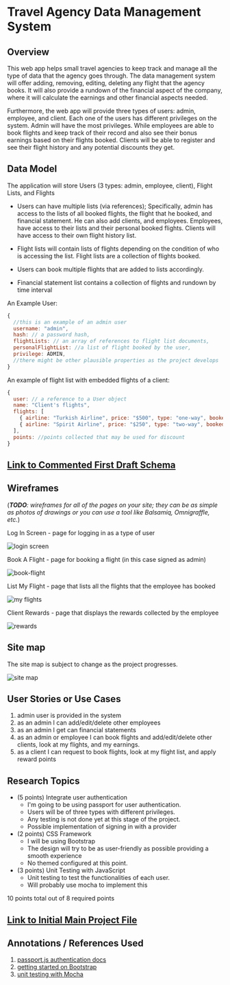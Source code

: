 # Travel Agency Data Management System

## Overview

This web app helps small travel agencies to keep track and manage all the type of data that the agency goes through. The data management system will offer
adding, removing, editing, deleting any flight that the agency books. It will also provide a rundown of the financial aspect of the company, where it will calculate the earnings and other financial aspects needed.

Furthermore, the web app will provide three types of users: admin, employee, and client. Each one of the users has different privileges on the system. Admin will have the most privileges. While employees are able to book flights and keep track of their record and also see their bonus earnings based on their flights booked. Clients will be able to register and see their flight history and any potential discounts they get.

## Data Model

The application will store Users (3 types: admin, employee, client), Flight Lists, and Flights

* Users can have multiple lists (via references); Specifically, admin has access to the lists of all booked flights, the flight that he booked, and financial statement. He can also add clients, and employees. Employees, have access to their lists and their personal booked flights. Clients will have access to their own flight history list.

* Flight lists will contain lists of flights depending on the condition of who is accessing the list. Flight lists are a collection of flights booked.

* Users can book multiple flights that are added to lists accordingly.

* Financial statement list contains a collection of flights and rundown by time interval


An Example User:

```javascript
{
  //this is an example of an admin user
  username: "admin",
  hash: // a password hash,
  flightLists: // an array of references to flight list documents,
  personalFlightList: //a list of flight booked by the user,
  privilege: ADMIN,
  //there might be other plausible properties as the project develops
}
```

An example of flight list with embedded flights of a client:

```javascript
{
  user: // a reference to a User object
  name: "Client's flights",
  flights: [
    { airline: "Turkish Airline", price: "$500", type: "one-way", bookedTime://date and time, origin: "Tirane, Albania", destination: "New York, NY, USA", bookedBy: //employee/admin, for://client name},
    { airline: "Spirit Airline", price: "$250", type: "two-way", bookedTime://date and time, origin: "Miami, FL, USA", destination: "New York, NY, USA", bookedBy: //employee/admin, for://client name}
  ],
  points: //points collected that may be used for discount
}
```


## [Link to Commented First Draft Schema](db.js)

## Wireframes

(___TODO__: wireframes for all of the pages on your site; they can be as simple as photos of drawings or you can use a tool like Balsamiq, Omnigraffle, etc._)

Log In Screen - page for logging in as a type of user

![login screen](documentation/Login.png)

Book A Flight - page for booking a flight (in this case signed as admin)

![book-flight](documentation/Admin-Book-Flight.png)

List My Flight - page that lists all the flights that the employee has booked

![my flights](documentation/Employee-myFlights.png)

Client Rewards - page that displays the rewards collected by the employee

![rewards](documentation/Client-Rewards.png)

## Site map

The site map is subject to change as the project progresses.

![site map](documentation/SiteMap.png)

## User Stories or Use Cases

1. admin user is provided in the system
2. as an admin I can add/edit/delete other employees
3. as an admin I get can financial statements
4. as an admin or employee I can book flights and add/edit/delete other clients, look at my flights, and my earnings.  
5. as a client I can request to book flights, look at my flight list, and apply reward points

## Research Topics

* (5 points) Integrate user authentication
    * I'm going to be using passport for user authentication.
    * Users will be of three types with different privileges.
    * Any testing is not done yet at this stage of the project.
    * Possible implementation of signing in with a provider
* (2 points) CSS Framework
    * I will be using Bootstrap
    * The design will try to be as user-friendly as possible providing a smooth experience
    * No themed configured at this point.
* (3 points) Unit Testing with JavaScript
    * Unit testing to test the functionalities of each user.
    * Will probably use mocha to implement this

10 points total out of 8 required points

## [Link to Initial Main Project File](app.js)

## Annotations / References Used

1. [passport.js authentication docs](http://passportjs.org/docs)
2. [getting started on Bootstrap](http://getbootstrap.com/docs/4.0/getting-started/introduction/)
3. [unit testing with Mocha](https://github.com/mochajs/mocha)
